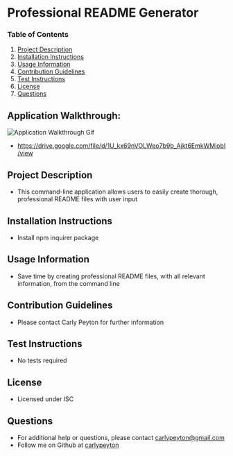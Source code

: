 # Professional README Generator
  
  ### Table of Contents
  1. [Project Description](#description)
  2. [Installation Instructions](#installation)
  3. [Usage Information](#usage)
  4. [Contribution Guidelines](#contribution)
  5. [Test Instructions](#tests)
  6. [License](#license)
  7. [Questions](#questions)
  
  ## Application Walkthrough:
  ![Application Walkthrough Gif](Demo.gif)
  * https://drive.google.com/file/d/1U_kx69nVOLWeo7b9b_Ajkt6EmkWMiobI/view


  ## Project Description
  * This command-line application allows users to easily create thorough, professional README files with user input
  
  ## Installation Instructions
  * Install npm inquirer package

  ## Usage Information
  * Save time by creating professional README files, with all relevant information, from the command line

  ## Contribution Guidelines
  * Please contact Carly Peyton for further information

  ## Test Instructions
  * No tests required

  ## License
  * Licensed under ISC
  
  ## Questions
  * For additional help or questions, please contact carlypeyton@gmail.com
  * Follow me on Github at [carlypeyton](http://github.com/carlypeyton)
